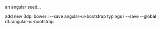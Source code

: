 an angular seed...

add new 3dp:
    bower i --save angular-ui-bootstrap
    typings i --save --global dt~angular-ui-bootstrap

